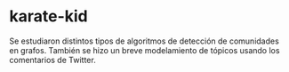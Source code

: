 # karate-kid

Se estudiaron distintos tipos de algoritmos de detección de comunidades en grafos. También se hizo un breve modelamiento de tópicos usando los comentarios de Twitter.
